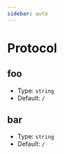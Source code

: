 ```yaml
---
sidebar: auto
---
```


# Protocol

## foo

- Type: `string`
- Default: `/`

## bar

- Type: `string`
- Default: `/`
